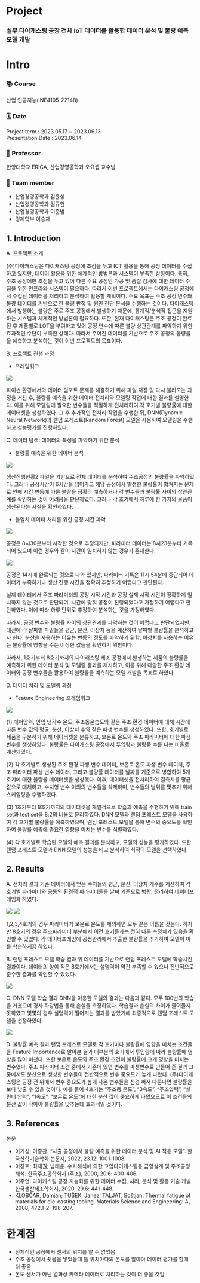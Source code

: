 # Project
### 실무 다이캐스팅 공장 전체 IoT 데이터를 활용한 데이터 분석 및 불량 예측 모델 개발

# Intro 
### 📚 Course
산업 인공지능(INE4105-22148) </br>
### 🗓️ Date 
Project term : 2023.05.17 ~ 2023.06.13 </br>
Presentation Date : 2023.06.14 </br>
### :man: Professor 
  한양대학교 ERICA, 산업경영공학과 오요셉 교수님 
### 👥 Team member 
  * 산업경영공학과 김윤성
  * 산업경영공학과 김규현
  * 산업경영공학과 이준범
  * 경제학부 이승재

## 1.  Introduction
A.	프로젝트 소개

(주)다이캐스팅은 다이캐스팅 공정에 초점을 두고 ICT 활용을 통해 공정 데이터를 수집하고 있지만, 데이터 활용을 위한 체계적인 방법론과 시스템이 부족한 상황이다. 특히, 주조 공정에만 초점을 두고 있어 다른 주요 공정인 가공 및 품질 검사에 대한 데이터 수집을 위한 인프라와 시스템이 필요하다. 따라서 이번 프로젝트에서는 다이캐스팅 공정에서 수집된 데이터를 처리하고 분석하여 활용할 계획이다. 주요 목표는 주조 공정 변수와 불량 데이터를 기반으로 한 불량 판정 및 원인 진단 분석을 수행하는 것이다. 다이캐스팅에서 발생하는 불량은 주로 주조 공정에서 발생하기 때문에, 통계적/분석적 접근을 지원하는 시스템과 체계적인 방법론이 필요하다. 또한, 현재 다이캐스팅은 주조 공정이 완료된 후 제품별로 LOT을 부여하고 있어 공정 변수에 따른 불량 상관관계를 파악하기 위한 효과적인 수단이 부족한 상태다. 따라서 주어진 데이터를 기반으로 주조 공정의 불량률을 예측하고 분석하는 것이 이번 프로젝트의 목표이다.

B.	프로젝트 진행 과정

-	프레임워크

<img src="./image/그림1.png">
 
파이썬 환경에서의 데이터 임포트 문제를 해결하기 위해 파일 저장 및 다시 불러오는 과정을 거친 후, 불량률 예측을 위한 데이터 전처리와 모델링 작업에 대한 결과를 설명한다. 이를 위해 모델링에 필요한 변수들을 적절하게 전처리하여 각 호기별 불량률에 대한 데이터셋을 생성하였다. 그 후 추가적인 전처리 작업을 수행한 뒤, DNN(Dynamic Neural Network)과 랜덤 포레스트(Random Forest) 모델을 사용하여 모델링을 수행하고 성능평가를 진행하였다.

C.	데이터 탐색: 데이터의 특성을 파악하기 위한 분석

-	불량률 예측을 위한 데이터 분석

<img src="./image/그림2.png">
 
생산진행현황2 파일을 기반으로 전체 데이터를 분석하여 주조공정의 불량률을 파악하였다. 그러나 공정시간이 6시간을 넘어가고 해당 공정에서 발생한 불량률이 합쳐지는 문제로 인해 시간 변동에 따른 불량을 정확히 예측하거나 각 변수들과 불량률 사이의 상관관계를 확인하는 것이 어려움을 판단하였다. 그러나 각 호기에서 하루에 한 가지의 물품이 생산된다는 사실을 확인하였다.

-	불일치 데이터 처리를 위한 공정 시간 파악

 <img src="./image/그림3.png">

공정은 8시30분부터 시작한 것으로 추정되지만, 파라미터 데이터는 8시23분부터 기록되어 있으며 이런 경우와 같이 시간이 일치하지 않는 경우가 존재한다.

<img src="./image/그림4.png">

공정은 14시에 완료되는 것으로 나와 있지만, 파라미터 기록은 11시 54분에 중단되어 데이터가 부족하거나 생산 진행 시간을 정확히 추정하기 어렵다고 판단된다.

실제 데이터에서 주조 파라미터의 공정 시작 시간과 공정 실제 시작 시간이 정확하게 일치하지 않는 것으로 판단되어, 시간에 맞춰 공정이 진행되었다고 가정하기 어렵다고 판단하였다. 이에 따라 하루 단위로 추정하여 분석하는 것을 가정하였다.

따라서, 공정 변수와 불량률 사이의 상관관계를 파악하는 것이 어렵다고 판단되었지만, 대신에 각 날짜별 파일들을 평균, 분산, 이상치 등을 계산하여 날짜별 불량률을 분석하고자 한다. 분산을 사용하는 이유는 변동의 정도를 파악하기 위함, 이상치를 사용하는 이유는 불량률에 영향을 주는 이상한 값들을 확인하기 위함이다.

따라서, 1호기부터 8호기까지의 다이캐스팅 제조 공정에서 발생하는 제품의 불량률을 예측하기 위한 데이터 분석 및 모델링 결과를 제시하고, 이를 위해 다양한 주조 환경 데이터와 공정 변수들을 활용하여 불량률을 예측하는 모델 개발을 목표로 하였다.

D.	데이터 처리 및 모델링 과정

-	Feature Engineering 프레임워크
<img src="./image/그림5.png">

(1)	에어압력, 인입 냉각수 온도, 주조동온습도와 같은 주조 환경 데이터에 대해 시간에 따른 변수 값의 평균, 분산, 이상치 수와 같은 파생 변수를 생성하였다. 또한, 호기별로 제품을 구분하기 위해 데이터셋을 분류하고, 보온로 온도와 주조 파라미터에 대한 파생 변수를 생성하였다. 불량률은 다이캐스팅 공정에서 투입량과 불량품 수를 나눈 비율로 계산되었다.

(2)	각 호기별로 생성된 주조 환경 파생 변수 데이터, 보온로 온도 파생 변수 데이터, 주조 파라미터 파생 변수 데이터, 그리고 불량률 데이터를 날짜를 기준으로 병합하여 5개 호기에 대한 불량률 데이터셋을 생성했다. 이후, 데이터셋을 전처리하여 결측치를 평균값으로 대체하고, 수치형 변수 이외의 변수들을 삭제하며, 변수들의 범위를 맞추기 위해 스케일링을 수행하였다.

(3)	1호기부터 8호기까지의 데이터셋을 개별적으로 학습과 예측을 수행하기 위해 train set과 test set을 8:2의 비율로 분리하였다. DNN 모델과 랜덤 포레스트 모델을 사용하여 각 호기별 불량률을 예측하였으며, 랜덤 포레스트 모델을 통해 변수의 중요도를 확인하여 불량률 예측에 중요한 영향을 미치는 변수를 식별하였다.

(4)	각 호기별로 학습된 모델의 예측 결과를 분석하고, 모델의 성능을 평가하였다. 또한, 랜덤 포레스트 모델과 DNN 모델의 성능을 비교 분석하여 최적의 모델을 선택하였다.



## 2.	Results 
A.	전처리 결과
기존 데이터에서 얻은 수치들의 평균, 분산, 이상치 개수를 계산하여 각 호기별 파라미터와 공통의 환경적 파라미터들을 날짜 기준으로 병합, 정리하여 데이터프레임화 하였다.

<img src="./image/그림6.png">
<img src="./image/그림7.png">

1,2,3,4호기의 경우 파라미터가 보온로 온도를 제외하면 모두 같은 이름을 갖는다. 하지만 8호기의 경우 주조파라미터 부분에서 이전 호기들과는 전혀 다른 측정치가 있음을 확인할 수 있었다. 각 데이터프레임에 공정관리에서 추출한 불량률을 추가하여 모델이 이를 학습하게끔 하였다. 

B.	랜덤 포레스트 모델 학습 결과
위 데이터를 기반으로 랜덤 포레스트 모델에 학습시킨 결과이다. 데이터의 양이 적은 8호기에서는 설명력이 약간 부족할 수 있으나 전반적으로 준수한 결과를 확인할 수 있었다.

<img src="./image/그림8.png">

C.	DNN 모델 학습 결과
DNN을 이용한 모델의 결과는 다음과 같다. 모두 100번의 학습을 거쳤으며 경사 하강법을 통해 손실을 측정하였다. 학습결과 손실의 차이가 줄어들지 못하였고 몇몇의 경우 설명력이 떨어지는 결과를 받았기에 최종적으로 랜덤 포레스트 모델을 선정하였다.

<img src="./image/그림9.png">

D.	불량률 예측 결과
랜덤 포레스트 모델로 각 호기마다 불량률에 영향을 미치는 조건들을 Feature Importance로 알아본 결과 대부분의 호기에서 투입량에 따라 불량률에 영향을 많이 미쳤다. 또한 보온로 온도와 주조 환경 조건이 불량률에 크게 영향을 미치는 변수였다. 주조 파라미터 조건 중에서 기존에 있던 변수를 파생변수로 만들어 준 결과 그 중에서도 분산으로 생성한 변수들이 전반적으로 변수 중요도가 높게 나왔다. 
(주)다이캐스팅은 공정 전 위에서 변수 중요도가 높게 나온 변수들을 신경 써서 다룬다면 불량률을 보다 낮출 수 있을 것이다. 예를 들어 4호기는 “주조동 온도”, “3속도”, “주조압력”, “실린더 압력”, “1속도”, “보온로 온도”에 대한 분산 값이 중요하게 나왔으므로 이 조건들의 분산 값이 작아야 불량률을 낮추는데 효과적일 것이다.


## 3. References
논문

-	이기성; 이종찬. “사출 공정에서 불량 예측을 위한 데이터 분석 및 AI 적용 모델”. 한국산학기술학회 논문지, 2022, 23.12: 1001-1008.
-	이창호; 최재권; 남태운. 수치해석에 의한 고압다이캐스팅용 금형설계 및 주조공정해석. 한국주조공학회지 (주조), 2000, 20.6: 400-406.
-	이주연. 다이캐스팅 공정 지능화를 위한 데이터 수집, 처리, 분석 및 활용 기술 개발. 한국생산제조학회지, 2020, 29.6: 441-448.
-	KLOBČAR, Damjan; TUŠEK, Janez; TALJAT, Boštjan. Thermal fatigue of materials for die-casting tooling. Materials Science and Engineering: A, 2008, 472.1-2: 198-207.



# 한계점
- 전체적인 공정에서 센서의 위치를 알 수 없었음
- 주조 공정에서 쇳물을 넣었을때 틀 위치마다의 온도를 알아야 데이터 평가를 할때 더 좋음
- 온도 센서가 아닌 열화상 카메라 데이터로 처리하는 것이 더 좋을 것임
